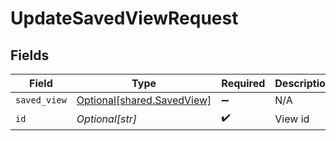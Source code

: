 # UpdateSavedViewRequest


## Fields

| Field                                                              | Type                                                               | Required                                                           | Description                                                        |
| ------------------------------------------------------------------ | ------------------------------------------------------------------ | ------------------------------------------------------------------ | ------------------------------------------------------------------ |
| `saved_view`                                                       | [Optional[shared.SavedView]](undefined/models/shared/savedview.md) | :heavy_minus_sign:                                                 | N/A                                                                |
| `id`                                                               | *Optional[str]*                                                    | :heavy_check_mark:                                                 | View id                                                            |